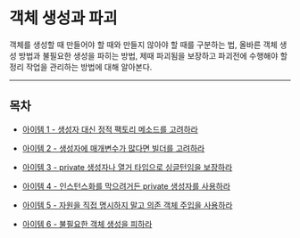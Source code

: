 # 객체 생성과 파괴

객체를 생성할 때 만들어야 할 때와 만들지 않아야 할 때를 구분하는 법, 올바른 객체 생성 방법과 불필요한 생성을 파히는 방법,
제때 파괴됨을 보장하고 파괴전에 수행해야 할 정리 작업을 관리하는 방법에 대해 알아본다. 

***

## 목차 

- [아이템 1 - 생성자 대신 정적 팩토리 메소드를 고려하라](item1.md)

- [아이템 2 - 생성자에 매개변수가 많다면 빌더를 고려하라](item2.md) 

- [아이템 3 - private 생성자나 열거 타입으로 싱글턴임을 보장하라](item3.md)

- [아이템 4 - 인스턴스화를 막으려거든 private 생성자를 사용하라](item4.md)

- [아이템 5 - 자원을 직접 명시하지 말고 의존 객체 주입을 사용하라](item5.md)

- [아이템 6 - 불필요한 객체 생성을 피하라](item6.md)